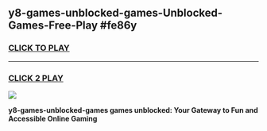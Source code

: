 
## y8-games-unblocked-games-Unblocked-Games-Free-Play #fe86y
<h3>
<a href="https://us.freeplayer.one?title=y8-games-unblocked-games&ref=9M">CLICK TO PLAY</a></h3>
<hr>

<h3>
<a href="https://us.freeplayer.one?title=y8-games-unblocked-games&ref=9M">CLICK 2 PLAY</a>
  
</h3>

<a href="https://us.freeplayer.one?title=y8-games-unblocked-games&ref=9M"><img src="https://clearcache.store/games.png"></a>


**y8-games-unblocked-games games unblocked: Your Gateway to Fun and Accessible Online Gaming**
